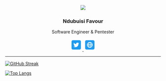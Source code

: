 <div align="center">
    <img src="https://drive.google.com/uc?export=download&id=1lVI1mvZ1FIepcfp0IkW-7764oX24kWZw" width="120" boreder>
    <h3>Ndubuisi Favour</h3>
    <p>Software Engineer & Pentester</p>
    <div align="center">
        <a href="https://twitter.com/favoursyre?s=09">
          <img src="./img/twitter.png" alt="Twitter" width="40px" />
        </a>
        <a href="https://favourndubuisi.herokuapp.com">
          <img src="./img/web.png" alt="Website" width="40px" />
        </a>
    </div>
   <!-- <img src="https://komarev.com/ghpvc/?username=favorusyre&style=flat-square&color=blue" alt=""/> -->
</div>

---

[![GitHub Streak](http://github-readme-streak-stats.herokuapp.com?user=favoursyre&theme=dark&background=000000)](https://git.io/streak-stats)

[![Top Langs](https://github-readme-stats.vercel.app/api/top-langs/?username=favoursyre&layout=compact&theme=vision-friendly-dark)](https://github.com/anuraghazra/github-readme-stats)
